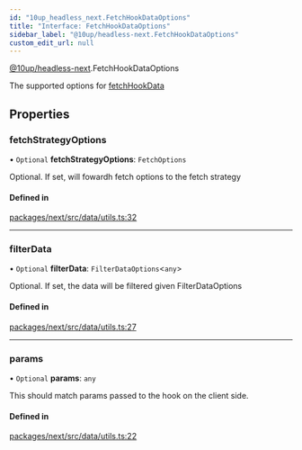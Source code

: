```yaml
---
id: "10up_headless_next.FetchHookDataOptions"
title: "Interface: FetchHookDataOptions"
sidebar_label: "@10up/headless-next.FetchHookDataOptions"
custom_edit_url: null
---
```


[@10up/headless-next](../modules/10up_headless_next.md).FetchHookDataOptions

The supported options for [fetchHookData](../modules/10up_headless_next.md#fetchhookdata)

## Properties

### fetchStrategyOptions

• `Optional` **fetchStrategyOptions**: `FetchOptions`

Optional. If set, will fowardh fetch options to the fetch strategy

#### Defined in

[packages/next/src/data/utils.ts:32](https://github.com/10up/headless/blob/d270384/packages/next/src/data/utils.ts#L32)

___

### filterData

• `Optional` **filterData**: `FilterDataOptions`<`any`\>

Optional. If set, the data will be filtered given FilterDataOptions

#### Defined in

[packages/next/src/data/utils.ts:27](https://github.com/10up/headless/blob/d270384/packages/next/src/data/utils.ts#L27)

___

### params

• `Optional` **params**: `any`

This should match params passed to the hook on the client side.

#### Defined in

[packages/next/src/data/utils.ts:22](https://github.com/10up/headless/blob/d270384/packages/next/src/data/utils.ts#L22)
